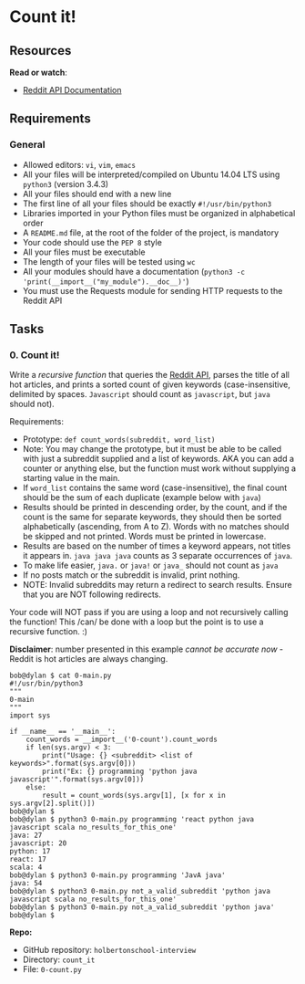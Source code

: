
<!DOCTYPE html>
<html lang="en">
<body>
<div class="panel panel-default" id="project-description">
  <div class="panel-body">
  <h1>Count it!</h1>
    <h2>Resources</h2>

<p><strong>Read or watch</strong>:</p>

<ul>
<li><a href="https://www.reddit.com/dev/api/" title="Reddit API Documentation" target="_blank">Reddit API Documentation</a> </li>
</ul>

<h2>Requirements</h2>

<h3>General</h3>

<ul>
<li>Allowed editors: <code>vi</code>, <code>vim</code>, <code>emacs</code></li>
<li>All your files will be interpreted/compiled on Ubuntu 14.04 LTS using <code>python3</code> (version 3.4.3)</li>
<li>All your files should end with a new line</li>
<li>The first line of all your files should be exactly <code>#!/usr/bin/python3</code></li>
<li>Libraries imported in your Python files must be organized in alphabetical order</li>
<li>A <code>README.md</code> file, at the root of the folder of the project, is mandatory</li>
<li>Your code should use the <code>PEP 8</code> style</li>
<li>All your files must be executable</li>
<li>The length of your files will be tested using <code>wc</code></li>
<li>All your modules should have a documentation (<code>python3 -c &#39;print(__import__(&quot;my_module&quot;).__doc__)&#39;</code>)</li>
<li>You must use the Requests module for sending HTTP requests to the Reddit API</li>
</ul>

  </div>
</div>


      

      

        
<h2 class="gap">Tasks</h2>

<div>
    <div>

  <div class="panel-heading panel-heading-actions">
    <h3 class="panel-title">
      0. Count it!
    </h3>

  </div>

  <div class="panel-body">

<!-- Progress vs Score -->

<!-- Task Body -->
<p>Write a <em>recursive function</em> that queries the <a href="/rltoken/R6e5bdJ19xlCk7qxyngEGQ" title="Reddit API" target="_blank">Reddit API</a>, parses the title of all hot articles, and prints a sorted count of given keywords (case-insensitive, delimited by spaces. <code>Javascript</code> should count as <code>javascript</code>, but <code>java</code> should not).</p>

<p>Requirements:</p>

<ul>
<li>Prototype: <code>def count_words(subreddit, word_list)</code></li>
<li>Note: You may change the prototype, but it must be able to be called with just a subreddit supplied and a list of keywords. AKA you can add a counter or anything else, but the function must work without supplying a starting value in the main.</li>
<li>If <code>word_list</code> contains the same word (case-insensitive), the final count should be the sum of each duplicate (example below with <code>java</code>)</li>
<li>Results should be printed in descending order, by the count, and if the count is the same for separate keywords, they should then be sorted alphabetically (ascending, from A to Z). Words with no matches should be skipped and not printed. Words must be printed in lowercase.</li>
<li>Results are based on the number of times a keyword appears, not titles it appears in. <code>java java java</code> counts as 3 separate occurrences of <code>java</code>.</li>
<li>To make life easier, <code>java.</code> or <code>java!</code> or <code>java_</code> should not count as <code>java</code></li>
<li>If no posts match or the subreddit is invalid, print nothing.</li>
<li>NOTE: Invalid subreddits may return a redirect to search results. Ensure that you are NOT following redirects.</li>
</ul>

<p>Your code will NOT pass if you are using a loop and not recursively calling the function! This /can/ be done with a loop but the point is to use a recursive function. :)</p>

<p><strong>Disclaimer</strong>: number presented in this example <em>cannot be accurate now</em> - Reddit is hot articles are always changing.</p>

<pre><code>bob@dylan $ cat 0-main.py 
#!/usr/bin/python3
&quot;&quot;&quot;
0-main
&quot;&quot;&quot;
import sys

if __name__ == &#39;__main__&#39;:
    count_words = __import__(&#39;0-count&#39;).count_words
    if len(sys.argv) &lt; 3:
        print(&quot;Usage: {} &lt;subreddit&gt; &lt;list of keywords&gt;&quot;.format(sys.argv[0]))
        print(&quot;Ex: {} programming &#39;python java javascript&#39;&quot;.format(sys.argv[0]))
    else:
        result = count_words(sys.argv[1], [x for x in sys.argv[2].split()])
bob@dylan $             
bob@dylan $ python3 0-main.py programming &#39;react python java javascript scala no_results_for_this_one&#39;
java: 27
javascript: 20
python: 17
react: 17
scala: 4
bob@dylan $ python3 0-main.py programming &#39;JavA java&#39;
java: 54
bob@dylan $ python3 0-main.py not_a_valid_subreddit &#39;python java javascript scala no_results_for_this_one&#39;
bob@dylan $ python3 0-main.py not_a_valid_subreddit &#39;python java&#39;
bob@dylan $ 
</code></pre>

  </div>

  <div class="list-group">
    <!-- Task URLs -->

<!-- Technical information -->
<div class="list-group-item">
<p><strong>Repo:</strong></p>
<ul>
    <li>GitHub repository: <code>holbertonschool-interview</code></li>
    <li>Directory: <code>count_it</code></li>
    <li>File: <code>0-count.py</code></li>
</ul>
</div>

<!-- Self-paced manual review -->
  </div>

      
</body>
</html>
